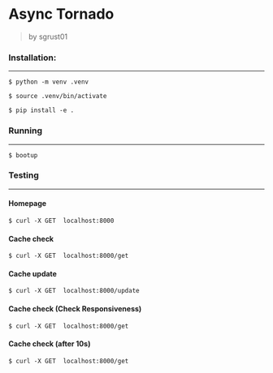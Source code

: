 # Async Tornado
> by sgrust01


### Installation:
___
```shell script
$ python -m venv .venv
```

```shell script
$ source .venv/bin/activate
```

```shell script
$ pip install -e .
```

### Running
___
```shell script
$ bootup
```

### Testing
___

#### Homepage
```shell script
$ curl -X GET  localhost:8000
```

#### Cache check
```shell script
$ curl -X GET  localhost:8000/get
```

#### Cache update
```shell script
$ curl -X GET  localhost:8000/update
```

#### Cache check (Check Responsiveness)
```shell script
$ curl -X GET  localhost:8000/get
```

#### Cache check (after 10s) 
```shell script
$ curl -X GET  localhost:8000/get
```
